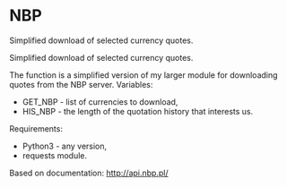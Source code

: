 # NBP
Simplified download of selected currency quotes.

Simplified download of selected currency quotes.

The function is a simplified version of my larger module for downloading quotes from the NBP server.
Variables:
- GET_NBP - list of currencies to download,
- HIS_NBP - the length of the quotation history that interests us.

Requirements:
- Python3 - any version,
- requests module.

Based on documentation: http://api.nbp.pl/

